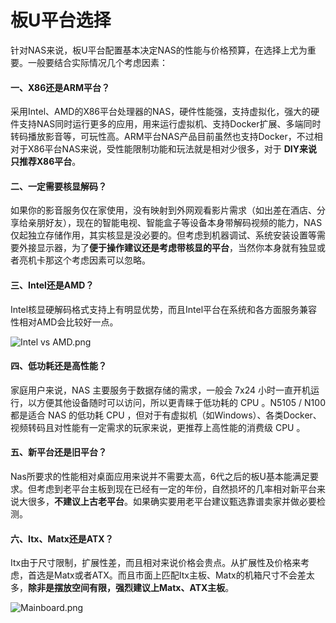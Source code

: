 # 板U平台选择

针对NAS来说，板U平台配置基本决定NAS的性能与价格预算，在选择上尤为重要。一般要结合实际情况几个考虑因素：

#### 一、X86还是ARM平台？

采用Intel、AMD的X86平台处理器的NAS，硬件性能强，支持虚拟化，强大的硬件支持NAS同时运行更多的应用，用来运行虚拟机、支持Docker扩展、多端同时转码播放影音等，可玩性高。ARM平台NAS产品目前虽然也支持Docker，不过相对于X86平台NAS来说，受性能限制功能和玩法就是相对少很多，对于 **DIY来说只推荐X86平台**。

#### 二、一定需要核显解码？

如果你的影音服务仅在家使用，没有映射到外网观看影片需求（如出差在酒店、分享给亲朋好友），现在的智能电视、智能盒子等设备本身带解码视频的能力，NAS 仅起独立存储作用，其实核显是没必要的。但考虑到机器调试、系统安装设置等需要外接显示器，为了**便于操作建议还是考虑带核显的平台**，当然你本身就有独显或者亮机卡那这个考虑因素可以忽略。

#### 三、Intel还是AMD？

Intel核显硬解码格式支持上有明显优势，而且Intel平台在系统和各方面服务兼容性相对AMD会比较好一点。

![Intel vs AMD.png](https://pic.nas-u.top/3282560661.png)

#### 四、低功耗还是高性能？

家庭用户来说，NAS 主要服务于数据存储的需求，一般会 7x24 小时一直开机运行，以方便其他设备随时可以访问，所以更青睐于低功耗的 CPU 。N5105 / N100 都是适合 NAS 的低功耗 CPU ，但对于有虚拟机（如Windows）、各类Docker、视频转码且对性能有一定需求的玩家来说，更推荐上高性能的消费级 CPU 。

#### 五、新平台还是旧平台？

Nas所要求的性能相对桌面应用来说并不需要太高，6代之后的板U基本能满足要求。但考虑到老平台主板到现在已经有一定的年份，自然损坏的几率相对新平台来说大很多，**不建议上古老平台**。如果确实要用老平台建议甄选靠谱卖家并做必要检测。

#### 六、Itx、Matx还是ATX？

Itx由于尺寸限制，扩展性差，而且相对来说价格会贵点。从扩展性及价格来考虑，首选是Matx或者ATX。而且市面上匹配Itx主板、Matx的机箱尺寸不会差太多，**除非是摆放空间有限，强烈建议上Matx、ATX主板**。

![Mainboard.png](https://pic.nas-u.top/3640295604.png)

